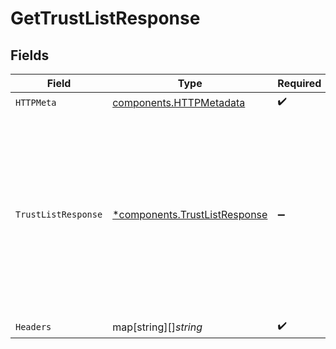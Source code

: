 # GetTrustListResponse


## Fields

| Field                                                                                                                                     | Type                                                                                                                                      | Required                                                                                                                                  | Description                                                                                                                               | Example                                                                                                                                   |
| ----------------------------------------------------------------------------------------------------------------------------------------- | ----------------------------------------------------------------------------------------------------------------------------------------- | ----------------------------------------------------------------------------------------------------------------------------------------- | ----------------------------------------------------------------------------------------------------------------------------------------- | ----------------------------------------------------------------------------------------------------------------------------------------- |
| `HTTPMeta`                                                                                                                                | [components.HTTPMetadata](../../models/components/httpmetadata.md)                                                                        | :heavy_check_mark:                                                                                                                        | N/A                                                                                                                                       |                                                                                                                                           |
| `TrustListResponse`                                                                                                                       | [*components.TrustListResponse](../../models/components/trustlistresponse.md)                                                             | :heavy_minus_sign:                                                                                                                        | The current trust list.                                                                                                                   | {<br/>"version": "dev-1",<br/>"issued_at": "2024-01-15T10:00:00Z",<br/>"data": {<br/>"manufacturers": [],<br/>"cas": [],<br/>"policy": {<br/>"default": "allow"<br/>}<br/>}<br/>} |
| `Headers`                                                                                                                                 | map[string][]*string*                                                                                                                     | :heavy_check_mark:                                                                                                                        | N/A                                                                                                                                       |                                                                                                                                           |